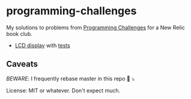 programming-challenges
======================

My solutions to problems from [Programming Challenges](http://www.amazon.com/exec/obidos/ASIN/0387001638) for a New Relic book club.

* [LCD display](lib/lcd.rb) with [tests](spec/lcd_spec.rb)

## Caveats

*BEWARE*: I frequently rebase master in this repo :microphone: :arrow_heading_down:

License: MIT or whatever. Don't expect much.
